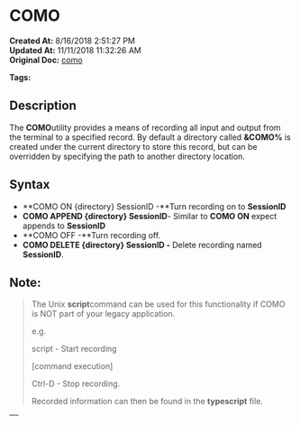 # COMO

**Created At:** 8/16/2018 2:51:27 PM  
**Updated At:** 11/11/2018 11:32:26 AM  
**Original Doc:** [como](https://docs.jbase.com/46963-utilities/como)  

**Tags:**
<badge text='record i/o' vertical='middle' />

## Description

The **COMO**utility provides a means of recording all input and output from the terminal to a specified record. By default a directory called **&COMO%** is created under the current directory to store this record, but can be overridden by specifying the path to another directory location.

## Syntax

- **COMO ON {directory} SessionID -**Turn recording on to **SessionID**
- **COMO APPEND {directory} SessionID**- Similar to **COMO ON** expect appends to **SessionID**
- **COMO OFF -**Turn recording off.
- **COMO DELETE {directory} SessionID -** Delete recording named **SessionID**.




## Note:


> The Unix **script**command can be used for this functionality if COMO is NOT part of your legacy application.
> 
> e.g.
> 
> script - Start recording
> 
> [command execution]
> 
> Ctrl-D - Stop recording.
> 
> Recorded information can then be found in the **typescript** file.



| <br> |
| --- |

